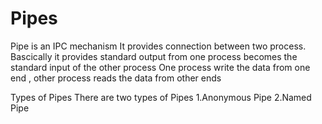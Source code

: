 # Pipes 
Pipe is an IPC mechanism
It provides connection between two process.
Bascically it provides standard output from one process becomes the standard input of the other process
One process write the data from one end , other process reads the data from other ends 

Types of Pipes 
There are two types of Pipes 
1.Anonymous Pipe 
2.Named Pipe 
